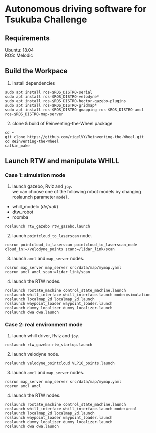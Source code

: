 # Autonomous driving software for Tsukuba Challenge

## Requirements
Ubuntu: 18.04  
ROS: Melodic

## Build the Workpace
1. install dependencies
```
sudo apt install ros-$ROS_DISTRO-serial
sudo apt install ros-$ROS_DISTRO-velodyne*
sudo apt install ros-$ROS_DISTRO-hector-gazebo-plugins
sudo apt install ros-$ROS_DISTRO-gridmap*
sudo apt install ros-$ROS_DISTRO-gmapping ros-$ROS_DISTRO-amcl ros-$ROS_DISTRO-map-server 
```

2. clone & build of Reinventing-the-Wheel package
```
cd ~
git clone https://github.com/rigelVY/Reinventing-the-Wheel.git
cd Reinventing-the-Wheel
catkin_make
```

## Launch RTW and manipulate WHILL

### Case 1: simulation mode
1. launch gazebo, Rviz and `joy`.  
we can choose one of the following robot models by changing roslaunch parameter `model`.
- whill_modelc (*default*)
- dtw_robot
- roomba
```
roslaunch rtw_gazebo rtw_gazebo.launch
```

2. launch `pointcloud_to_laserscan` node.
```
rosrun pointcloud_to_laserscan pointcloud_to_laserscan_node cloud_in:=/velodyne_points scan:=/lidar_link/scan
```

3. launch `amcl` and `map_server` nodes.
```
rosrun map_server map_server src/data/map/mymap.yaml
rosrun amcl amcl scan:=lidar_link/scan
```

4. launch the RTW nodes.
```
roslaunch rostate_machine control_state_machine.launch
roslaunch whill_interface whill_interface.launch mode:=simulation
roslaunch localmap_2d localmap_2d.launch
roslaunch waypoint_loader waypoint_loader.launch
roslaunch dummy_localizer dummy_localizer.launch
roslaunch dwa dwa.launch
```

### Case 2: real environment mode
1. launch whill driver, Rviz and `joy`.  
```
roslaunch rtw_gazebo rtw_startup.launch 
```

2. launch velodyne node.
```
roslaunch velodyne_pointcloud VLP16_points.launch
```

3. launch `amcl` and `map_server` nodes.
```
rosrun map_server map_server src/data/map/mymap.yaml
rosrun amcl amcl
```

4. launch the RTW nodes.
```
roslaunch rostate_machine control_state_machine.launch
roslaunch whill_interface whill_interface.launch mode:=real
roslaunch localmap_2d localmap_2d.launch
roslaunch waypoint_loader waypoint_loader.launch
roslaunch dummy_localizer dummy_localizer.launch
roslaunch dwa dwa.launch
```
